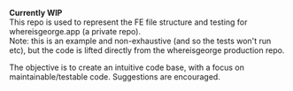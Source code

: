 **Currently WIP** \
This repo is used to represent the FE file structure and testing for whereisgeorge.app (a private repo).\
Note: this is an example and non-exhaustive (and so the tests won't run etc), but the code is lifted directly from the whereisgeorge production repo.

The objective is to create an intuitive code base, with a focus on maintainable/testable code.
Suggestions are encouraged.

